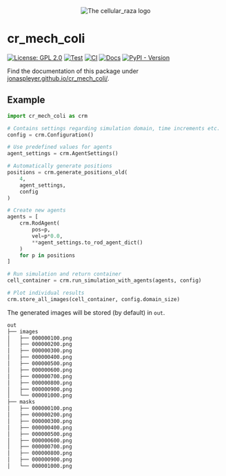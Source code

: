 <div align="center">
    <picture>
        <source media="(prefers-color-scheme: dark)" srcset="docs/source/_static/cr_mech_coli_dark_mode.svg">
        <source media="(prefers-color-scheme: light)" srcset="docs/source_static/cr_mech_coli.svg">
        <img alt="The cellular_raza logo" src="doc/cellular_raza.svg">
    </picture>
</div>

# cr_mech_coli
[![License: GPL 2.0](https://img.shields.io/github/license/jonaspleyer/cr_mech_coli?style=flat-square)](https://opensource.org/license/gpl-2-0/)
[![Test](https://img.shields.io/github/actions/workflow/status/jonaspleyer/cr_mech_coli/test.yml?label=Test&style=flat-square)](https://github.com/jonaspleyer/cr_mech_coli/actions)
[![CI](https://img.shields.io/github/actions/workflow/status/jonaspleyer/cr_mech_coli/CI.yml?label=CI&style=flat-square)](https://github.com/jonaspleyer/cr_mech_coli/actions)
[![Docs](https://img.shields.io/github/actions/workflow/status/jonaspleyer/cr_mech_coli/sphinx_doc.yml?label=Docs&style=flat-square)](https://github.com/jonaspleyer/cr_mech_coli/actions)
[![PyPI - Version](https://img.shields.io/pypi/v/cr_mech_coli?style=flat-square)]()

Find the documentation of this package under
[jonaspleyer.github.io/cr_mech_coli/](https://jonaspleyer.github.io/cr_mech_coli/).

## Example

```python
import cr_mech_coli as crm

# Contains settings regarding simulation domain, time increments etc.
config = crm.Configuration()

# Use predefined values for agents
agent_settings = crm.AgentSettings()

# Automatically generate positions
positions = crm.generate_positions_old(
    4,
    agent_settings,
    config
)

# Create new agents
agents = [
    crm.RodAgent(
        pos=p,
        vel=p*0.0,
        **agent_settings.to_rod_agent_dict()
    )
    for p in positions
]

# Run simulation and return container
cell_container = crm.run_simulation_with_agents(agents, config)

# Plot individual results
crm.store_all_images(cell_container, config.domain_size)
```

The generated images will be stored (by default) in `out`.
```bash
out
├── images
│   ├── 000000100.png
│   ├── 000000200.png
│   ├── 000000300.png
│   ├── 000000400.png
│   ├── 000000500.png
│   ├── 000000600.png
│   ├── 000000700.png
│   ├── 000000800.png
│   ├── 000000900.png
│   └── 000001000.png
├── masks
│   ├── 000000100.png
│   ├── 000000200.png
│   ├── 000000300.png
│   ├── 000000400.png
│   ├── 000000500.png
│   ├── 000000600.png
│   ├── 000000700.png
│   ├── 000000800.png
│   ├── 000000900.png
│   └── 000001000.png
```
